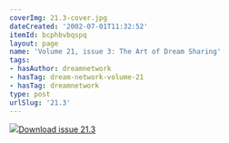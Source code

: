 ```yaml
---
coverImg: 21.3-cover.jpg
dateCreated: '2002-07-01T11:32:52'
itemId: bcphbvbqspq
layout: page
name: 'Volume 21, issue 3: The Art of Dream Sharing'
tags:
- hasAuthor: dreamnetwork
- hasTag: dream-network-volume-21
- hasTag: dreamnetwork
type: post
urlSlug: '21.3'
---
```

<img class="card-journal-img" src="../images/21.3-rect.jpg"/><a href="../files/pdfs/Volume_21/21.3-Dream-Network-Vol-21-No-3.pdf" download="">Download issue 21.3</a>